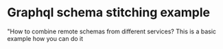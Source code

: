 # Graphql schema stitching example

"How to combine remote schemas from different services? This is a basic example how you can do it